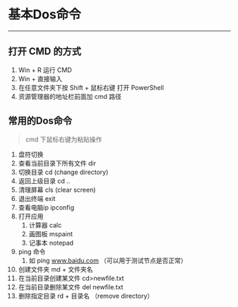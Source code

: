 # 基本Dos命令

---

## 打开 CMD 的方式

1. Win + R 运行 CMD
2. Win + 直接输入
3. 在任意文件夹下按 Shift + 鼠标右键 打开 PowerShell
4. 资源管理器的地址栏前面加 cmd 路径

## 常用的Dos命令

> cmd 下鼠标右键为粘贴操作

1. 盘符切换
2. 查看当前目录下所有文件 dir
3. 切换目录 cd (change directory)
4. 返回上级目录 cd ..
5. 清理屏幕 cls (clear screen)
6. 退出终端 exit
7. 查看电脑ip ipconfig
8. 打开应用
   1. 计算器 calc
   2. 画图板 mspaint
   3. 记事本 notepad
9. ping 命令
   1. 如 ping www.baidu.com （可以用于测试节点是否正常）
10. 创建文件夹 md + 文件夹名
11. 在当前目录创建某文件 cd>newfile.txt
12. 在当前目录删除某文件 del newfile.txt
13. 删除指定目录 rd + 目录名 （remove directory）

